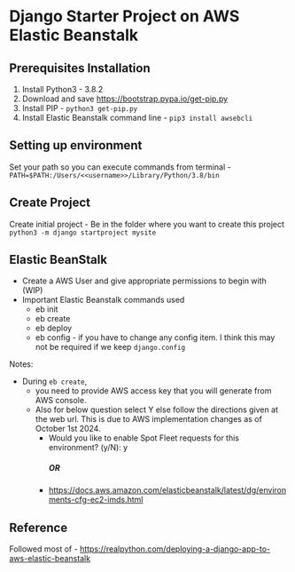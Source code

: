# Django Starter Project on AWS Elastic Beanstalk
## Prerequisites Installation 
1) Install Python3 - 3.8.2
2) Download and save https://bootstrap.pypa.io/get-pip.py
3) Install PIP - `python3 get-pip.py`
4) Install Elastic Beanstalk command line - `pip3 install awsebcli` 

## Setting up environment 
Set your path so you can execute commands from terminal - 
`PATH=$PATH:/Users/<<username>>/Library/Python/3.8/bin`

## Create Project
Create initial project - Be in the folder where you want to create this project
`python3 -m django startproject mysite`

## Elastic BeanStalk 
* Create a AWS User and give appropriate permissions to begin with (WIP)
* Important Elastic Beanstalk commands used
  - eb init
  - eb create
  - eb deploy
  - eb config - if you have to change any config item. I think this may not be required if we keep `django.config`

Notes: 
* During `eb create`, 
   - you need to provide AWS access key that you will generate from AWS console.
   - Also for below question select Y else follow the directions given at the web url. This is due to AWS implementation changes as of October 1st 2024.
       - Would you like to enable Spot Fleet requests for this environment? (y/N): y 
          ##### OR
       - https://docs.aws.amazon.com/elasticbeanstalk/latest/dg/environments-cfg-ec2-imds.html

## Reference 
Followed most of - https://realpython.com/deploying-a-django-app-to-aws-elastic-beanstalk

